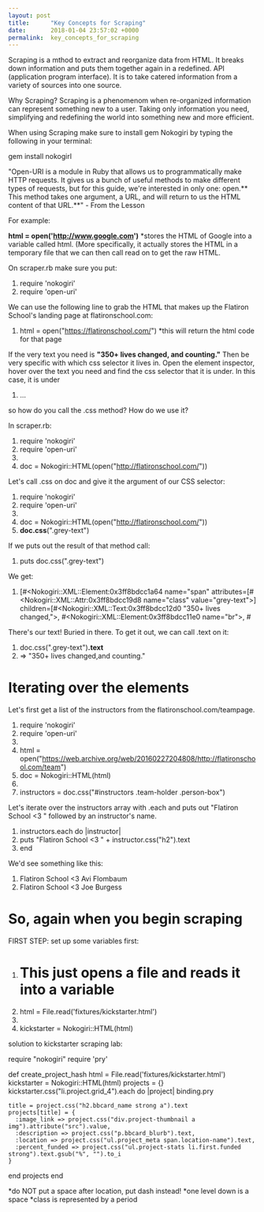 ```yaml
---
layout: post
title:      "Key Concepts for Scraping"
date:       2018-01-04 23:57:02 +0000
permalink:  key_concepts_for_scraping
---
```


Scraping is a mthod to extract and reorganize data from HTML.  It breaks down information and puts them together again in a redefined. API (application program interface). It is to take catered information from a variety of sources into one source.  

Why Scraping? Scraping is a phenomenom when re-organized information can represent something new to a user.  Taking only information you need, simplifying and redefining the world into something new and more efficient.

When using Scraping make sure to install gem Nokogiri by typing the following in your terminal:

gem install nokogirl

"Open-URI is a module in Ruby that allows us to programmatically make HTTP requests. It gives us a bunch of useful methods to make different types of requests, but for this guide, we're interested in only one: open.** This method takes one argument, a URL, and will return to us the HTML content of that URL.**" - From the Lesson

For example:

**html = open('http://www.google.com')**
*stores the HTML of Google into a variable called html. (More specifically, it actually stores the HTML in a temporary file that we can then call read on to get the raw HTML. 

On scraper.rb make sure you put:

1.	require 'nokogiri'
2.	require 'open-uri'

We can use the following line to grab the HTML that makes up the Flatiron School's landing page at flatironschool.com:

1.	html = open("https://flatironschool.com/")
*this will return the html code for that page

If the very text you need is **"350+ lives changed, and counting."**
Then be very specific with which css selector it lives in.
Open the element inspector, hover over the text you need and find the css selector that it is under.
In this case, it is under

1.	<span class="grey-text">...</span>

so how do you call the .css method? How do we use it?

In scraper.rb:

1.	require 'nokogiri'
2.	require 'open-uri'
3.	 
4.	doc = Nokogiri::HTML(open("http://flatironschool.com/"))

Let's call .css on doc and give it the argument of our CSS selector:


1.	require 'nokogiri'
2.	require 'open-uri'
3.	 
4.	doc = Nokogiri::HTML(open("http://flatironschool.com/"))
5.	**doc.css**(".grey-text")

If we puts out the result of that method call:
1.	puts doc.css(".grey-text")

We get:

1.	[#<Nokogiri::XML::Element:0x3ff8bdcc1a64 name="span" attributes=[#<Nokogiri::XML::Attr:0x3ff8bdcc19d8 name="class" value="grey-text">] children=[#<Nokogiri::XML::Text:0x3ff8bdcc12d0 "350+ lives changed,">, #<Nokogiri::XML::Element:0x3ff8bdcc11e0 name="br">, #


There's our text! Buried in there. To get it out, we can call .text on it:
1.	doc.css(".grey-text")**.text**
2.	 => "350+ lives changed,and counting."

# **Iterating over the elements**
Let's first get a list of the instructors from the flatironschool.com/teampage.

1.	require 'nokogiri'
2.	require 'open-uri'
3.	 
4.	html = open("https://web.archive.org/web/20160227204808/http://flatironschool.com/team")
5.	doc = Nokogiri::HTML(html)
6.	 
7.	instructors = doc.css("#instructors .team-holder .person-box")


Let's iterate over the instructors array with .each and puts out "Flatiron School <3 " followed by an instructor's name.

1.	instructors.each do |instructor| 
2.	  puts "Flatiron School <3 " + instructor.css("h2").text
3.	end

We'd see something like this:
1.	Flatiron School <3 Avi Flombaum
2.	Flatiron School <3 Joe Burgess



# **So, again when you begin scraping**

 FIRST STEP: set up some variables first:

1.	# This just opens a file and reads it into a variable
2.	html = File.read('fixtures/kickstarter.html')
3.	 
4.	kickstarter = Nokogiri::HTML(html)


solution to kickstarter scraping lab:

require "nokogiri"
require 'pry'

def create_project_hash
  html = File.read('fixtures/kickstarter.html')
  kickstarter = Nokogiri::HTML(html)
  projects = {}
  kickstarter.css("li.project.grid_4").each do |project|
    binding.pry

    title = project.css("h2.bbcard_name strong a").text
    projects[title] = {
      :image_link => project.css("div.project-thumbnail a img").attribute("src").value,
      :description => project.css("p.bbcard_blurb").text,
      :location => project.css("ul.project_meta span.location-name").text,
      :percent_funded => project.css("ul.project-stats li.first.funded strong").text.gsub("%", "").to_i
    }

end
projects
end

*do NOT put a space after location, put dash instead!
*one level down is a space
*class is represented by a period







